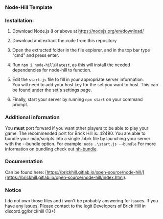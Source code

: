 ### Node-Hill Template

### Installation:

1. Download Node.js 8 or above at https://nodejs.org/en/download/

2. Download and extract the code from this repository

3. Open the extracted folder in the file explorer, and in the top bar type "cmd" and press enter.

4. Run `npm i node-hill@latest`, as this will install the needed dependencies for node-hill to function.

5. Edit the `start.js` file to fill in your appropriate server information. \
You will need to add your host key for the set you want to host. This can be found under the set's settings page.

6. Finally, start your server by running `npm start` on your command prompt.

### Additional information
You __must__ port forward if you want other players to be able to play your game. The recommended port for Brick Hill is: 42480.
You are able to bundle your map/scripts into a single .bbrk file by launching your server with the --bundle option. 
For example: `node .\start.js --bundle`
For more information on bundling check out [nh-bundle](https://www.npmjs.com/package/nh-bundle). 

### Documentation
Can be found here: [https://brickhill.gitlab.io/open-source/node-hill/](https://brickhill.gitlab.io/open-source/node-hill/index.html).

### Notice
I do not own those files and i won't be probably answering for issues. If you have any issues, Please contact to the legit Developers of Brick Hill in discord.gg/brickhill (13+)
